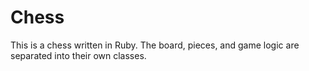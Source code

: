 Chess
=====

This is a chess written in Ruby. The board, pieces, and game logic are separated into their own classes.
